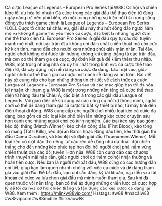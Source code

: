 Cá cược League of Legends – European Pro Series tại W88: Cơ hội và chiến lược tối ưu hóa lợi nhuận
Cá cược trong các giải đấu thể thao điện tử đang ngày càng trở nên phổ biến, và một trong những sự kiện nổi bật trong cộng đồng yêu thích game chính là League of Legends – European Pro Series (LOL). Được tổ chức tại châu Âu, giải đấu này thu hút đông đảo người hâm mộ và không ít game thủ yêu thích cá cược, đặc biệt là những người đam mê thể thao điện tử. European Pro Series là giải đấu quy tụ các đội tuyển mạnh mẽ nhất, nơi các trận đấu không chỉ đậm chất chiến thuật mà còn cực kỳ kịch tính, mang đến cho người xem những phút giây mãn nhãn. Tại đây, người chơi không chỉ được tận hưởng không khí căng thẳng từ các trận đấu, mà còn có thể tham gia cá cược, dự đoán kết quả để kiếm thêm thu nhập. W88, một trong những nhà cái uy tín nhất trong lĩnh vực cá cược thể thao điện tử, đã xây dựng một nền tảng cá cược đa dạng, bảo mật cao, giúp người chơi có thể tham gia cá cược một cách dễ dàng và an toàn. Bài viết này sẽ cung cấp cho bạn những thông tin chi tiết về cách thức cá cược League of Legends – European Pro Series và các mẹo giúp bạn tối đa hóa lợi nhuận khi tham gia.
W88 là một trong những nền tảng cá cược thể thao điện tử hàng đầu tại Châu Á, đặc biệt là trong các giải đấu League of Legends. Với giao diện dễ sử dụng và các công cụ hỗ trợ thông minh, người chơi có thể dễ dàng tham gia cá cược từ bất kỳ thiết bị nào, từ máy tính đến điện thoại di động. W88 cung cấp cho người chơi nhiều loại kèo cá cược đa dạng, bao gồm cả các loại kèo phổ biến lẫn những kèo cược chuyên sâu hơn dành cho những người chơi có kinh nghiệm. Các loại kèo này bao gồm: kèo đội thắng (Match Winner), kèo chiến công đầu (First Blood), kèo tổng số mạng (Total Kills), kèo đội ăn Baron hoặc Rồng đầu tiên, kèo thời gian thi đấu (Game Duration), và kèo đội vô địch giải đấu (Tournament Winner). Mỗi loại kèo có một đặc thù riêng, từ các kèo dễ dàng như dự đoán đội chiến thắng cho đến những kèo phức tạp hơn đòi hỏi người chơi phải nắm vững chiến thuật của các đội tuyển. Hơn nữa, W88 còn cung cấp các chương trình khuyến mãi hấp dẫn, giúp người chơi có thêm cơ hội nhận thưởng và hoàn tiền cược. Nếu bạn là người mới bắt đầu, W88 cũng có các hướng dẫn chi tiết, giúp bạn làm quen nhanh chóng với việc cá cược và dễ dàng tham gia vào giải đấu. Để bắt đầu, bạn chỉ cần đăng ký tài khoản, nạp tiền vào tài khoản cá cược và lựa chọn giải đấu mà mình muốn tham gia. Sau khi đã quen thuộc với nền tảng, bạn có thể áp dụng những chiến lược cá cược hợp lý để tối đa hóa cơ hội chiến thắng và tận dụng các kèo cược đa dạng tại W88.
Xem thêm : https://mlinkw88vip.com/
Hastags: #w88 #nhàcáiw88 #w88vipcom #w88mobile #linkvaow88